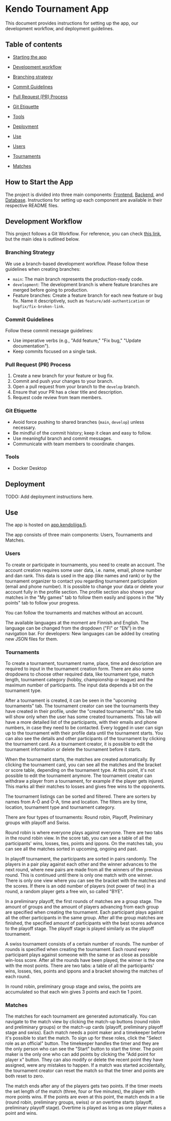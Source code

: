 # Kendo Tournament App

This document provides instructions for setting up the app, our development workflow, and deployment guidelines.

## Table of contents
- [Starting the app](#how-to-start-the-app)

- [Development workflow](#development-workflow)
 - [Branching strategy](#branching-strategy)
 - [Commit Guidelines](#commit-guidelines)
 - [Pull Request (PR) Process](#pull-request-pr-process)
 - [Git Etiquette](#git-etiquette)
 - [Tools](#tools)

- [Deployment](#deployment)

- [Use](#use)
 - [Users](#users)
 - [Tournaments](#tournaments)
 - [Matches](#matches)


## How to Start the App

The project is divided into three main components: [Frontend](https://github.com/Kendoers/Kendo-tournament-app/tree/development/frontend), [Backend](https://github.com/Koodikukkaro/Kendo-tournament-app/tree/development/backend/server), and [Database](https://github.com/Kendoers/Kendo-tournament-app/tree/development/backend/database). Instructions for setting up each component are available in their respective README files.

## Development Workflow

This project follows a Git Workflow. For reference, you can check [this link](https://www.atlassian.com/git/tutorials/comparing-workflows), but the main idea is outlined below.

### Branching Strategy

We use a branch-based development workflow. Please follow these guidelines when creating branches:

* `main`: The main branch represents the production-ready code.
* `development`: The development branch is where feature branches are merged before going to production.
* Feature branches: Create a feature branch for each new feature or bug fix. Name it descriptively, such as `feature/add-authentication` or `bugfix/fix-broken-link`.

### Commit Guidelines

Follow these commit message guidelines:

* Use imperative verbs (e.g., "Add feature," "Fix bug," "Update documentation").
* Keep commits focused on a single task.

### Pull Request (PR) Process

1. Create a new branch for your feature or bug fix.
2. Commit and push your changes to your branch.
3. Open a pull request from your branch to the `develop` branch.
4. Ensure that your PR has a clear title and description.
5. Request code review from team members.

### Git Etiquette

* Avoid force pushing to shared branches (`main`, `develop`) unless necessary.
* Be mindful of the commit history; keep it clean and easy to follow.
* Use meaningful branch and commit messages.
* Communicate with team members to coordinate changes.

### Tools

* Docker Desktop

## Deployment

TODO: Add deployment instructions here.

## Use

The app is hosted on [app.kendoliiga.fi](app.kendoliiga.fi). 

The app consists of three main components: Users, Tournaments and Matches. 

### Users

To create or participate in tournaments, you need to create an account. The account creation requires some user data, i.e. name, email, phone number and dan rank. This data is used in the app (like names and rank) or by the tournament organizer to contact you regarding tournament participation (email and phone number). It is possible to change your data or delete your account fully in the profile section. The profile section also shows your matches in the "My games" tab to follow them easily and ippons in the "My points" tab to follow your progress.

You can follow the tournaments and matches without an account.

The available languages at the moment are Finnish and English. The language can be changed from the dropdown ("FI" or "EN") in the navigation bar. For developers: New languages can be added by creating new JSON files for them.

### Tournaments

To create a tournament, tournament name, place, time and description are required to input in the tournament creation form. There are also some dropdowns to choose other required data, like tournament type, match length, tournament category (hobby, championship or league) and the maximum number of participants. The input data depends a bit on the tournament type. 

After a tournament is created, it can be seen in the "upcoming tournaments" tab. The tournament creator can see the tournaments they have created in their profile, under the "created tournaments" tab. The tab will show only when the user has some created tournaments. This tab will have a more detailed list of the participants, with their emails and phone numbers, in case they need to be contacted. Every logged in user can sign up to the tournament with their profile data until the tournament starts. You can also see the details and other participants of the tournament by clicking the tournament card. As a tournament creator, it is possible to edit the tournament information or delete the tournament before it starts.

When the tournament starts, the matches are created automatically. By clicking the tournament card, you can see all the matches and the bracket or score table, depending on the tournament type. At this point, it's not possible to edit the tournament anymore. The tournament creator can withdraw a player from a tournament, for example if the player gets injured. This marks all their matches to losses and gives free wins to the opponents. 

The tournament listings can be sorted and filtered. There are sorters by names from A-Ö and Ö-A, time and location. The filters are by time, location, tournament type and tournament category.

There are four types of tournaments: Round robin, Playoff, Preliminary groups with playoff and Swiss. 

Round robin is where everyone plays against everyone. There are two tabs in the round robin view. In the score tab, you can see a table of all the participants' wins, losses, ties, points and ippons. On the matches tab, you can see all the matches sorted in upcoming, ongoing and past.

In playoff tournament, the participants are sorted in pairs randomly. The players in a pair play against each other and the winner advances to the next round, where new pairs are made from all the winners of the previous round. This is continued until there is only one match with one winner. There is only one view where you can see the bracket with the matches and the scores. If there is an odd number of players (not power of two) in a round, a random player gets a free win, so called "BYE". 

In a preliminary playoff, the first rounds of matches are a group stage. The amount of groups and the amount of players advancing from each group are specified when creating the tournament. Each participant plays against all the other participants in the same group. After all the group matches are finished, the specified amount of participants with the best scores advance to the playoff stage. The playoff stage is played similarly as the playoff tournament.

A swiss tournament consists of a certain number of rounds. The number of rounds is specified when creating the tournament. Each round every participant plays against someone with the same or as close as possible win-loss score. After all the rounds have been played, the winner is the one with the most points. There are two tabs: a table of all the participants' wins, losses, ties, points and ippons and a bracket showing the matches of each round.

In round robin, preliminary group stage and swiss, the points are accumulated so that each win gives 3 points and each tie 1 point.

### Matches

The matches for each tournament are generated automatically. You can navigate to the match view by clicking the match-up buttons (round robin and preliminary groups) or the match-up cards (playoff, preliminary playoff stage and swiss). Each match needs a point maker and a timekeeper before it's possible to start the match. To sign up for these roles, click the "Select role as an official" button. The timekeeper handles the timer and they are the only person who can see the "Start" button to start the timer. The point maker is the only one who can add points by clicking the "Add point for player x" button. They can also modify or delete the recent point they have assigned, were any mistakes to happen. If a match was started accidentally, the tournament creator can reset the match so that the timer and points are both reset to zero.

The match ends after any of the players gets two points. If the timer meets the set length of the match (three, four or five minutes), the player with more points wins. If the points are even at this point, the match ends in a tie (round robin, preliminary groups, swiss) or an overtime starts (playoff, preliminary playoff stage). Overtime is played as long as one player makes a point and wins.
